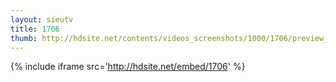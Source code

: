 ```yaml
---
layout: sieutv
title: 1706
thumb: http://hdsite.net/contents/videos_screenshots/1000/1706/preview_360p.mp4.jpg
---
```

{% include iframe src='http://hdsite.net/embed/1706' %}
 
